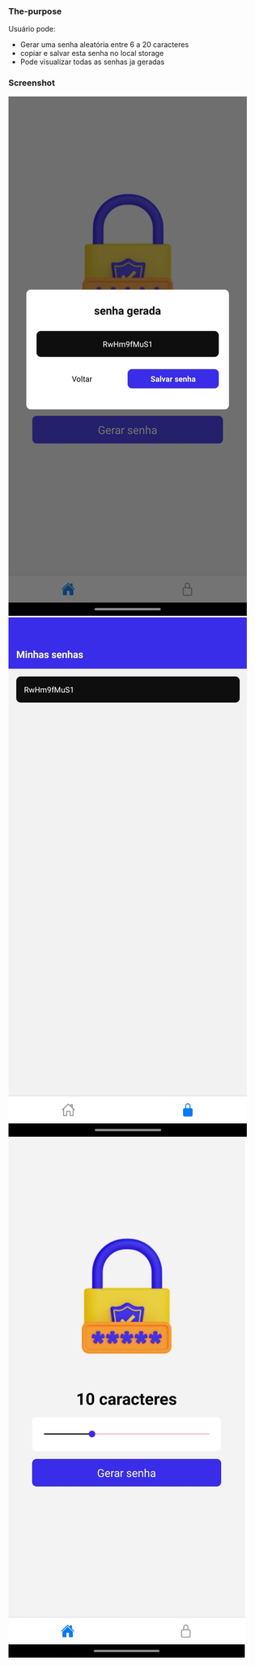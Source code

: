 ### The-purpose

Usuário pode:

- Gerar uma senha aleatória entre 6 a 20 caracteres
- copiar e salvar esta senha no local storage
- Pode visualizar todas as senhas ja geradas

### Screenshot

![Imagem1](./src/assets/WhatsApp%20Image%202024-03-15%20at%209.50.52%20AM%20(1).jpeg)
![Imagem2](./src/assets/WhatsApp%20Image%202024-03-15%20at%209.50.52%20AM.jpeg)
![Imagem3](./src/assets/WhatsApp%20Image%202024-03-15%20at%209.50.53%20AM.jpeg)

